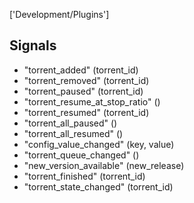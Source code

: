 ['Development/Plugins']

## Signals
* "torrent_added" (torrent_id)
* "torrent_removed" (torrent_id)
* "torrent_paused" (torrent_id)
* "torrent_resume_at_stop_ratio" ()
* "torrent_resumed" (torrent_id)
* "torrent_all_paused" ()
* "torrent_all_resumed" ()
* "config_value_changed" (key, value)
* "torrent_queue_changed" ()
* "new_version_available" (new_release) 
* "torrent_finished" (torrent_id)
* "torrent_state_changed" (torrent_id)
